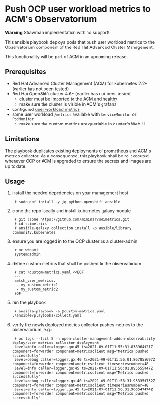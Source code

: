 # Push OCP user workload metrics to ACM's Observatorium

**Warning** Strawman implementation with no support!

This ansible playbook deploys pods that push user workload metrics to the Observatorium component of the Red Hat Advanced Cluster Management.

This functionality will be part of ACM in an upcoming release.

## Prerequisites

- Red Hat Advanced Cluster Management (ACM) for Kubernetes 2.2+ (earlier has not been tested)
- Red Hat OpenShift cluster 4.6+ (earlier has not been tested)
    - cluster must be imported to the ACM and healthy
    - make sure the cluster is visible in ACM's grafana
- configured [user workload metrics](https://docs.openshift.com/container-platform/4.6/monitoring/enabling-monitoring-for-user-defined-projects.html#enabling-monitoring-for-user-defined-projects_enabling-monitoring-for-user-defined-projects)
- some user workload `/metrics` available with `ServiceMonitor` or `PodMonitor`
    - make sure the custom metrics are queriable in cluster's Web UI

## Limitations

The playbook duplicates existing deployments of prometheus and ACM's metrics collector.
As a consequence, this playbook shall be re-executed whenever OCP or ACM is upgraded to ensure the secrets and images are up to date.

## Usage

1. install the needed depedencies on your management host

        # sudo dnf install -y jq python-openshift ansible

2. clone the repo locally and install kubernetes galaxy module

        # git clone https://github.com/miminar/sdimetrics.git
        # cd sdimetrics
        # ansible-galaxy collection install -p ansible/library community.kubernetes                                                                                                           

3. ensure you are logged in to the OCP cluster as a cluster-admin

        # oc whoami
        system:admin

5. define custom metrics that shall be pushed to the observatorium

        # cat >custom-metrics.yaml <<EOF
        ---
        match_user_metrics:
         - my_custom_metric1
         - my_custom_metric2
        EOF

6. run the playbook

        # ansible-playbook -e @custom-metrics.yaml ./ansible/playbooks/collect.yaml

7. verify the newly deployed metrics collector pushes metrics to the observatorium, e.g.:

        # oc logs --tail 5 -n open-cluster-management-addon-observability deploy/user-metrics-collector-deployment 
        level=info caller=logger.go:45 ts=2021-09-01T11:55:31.838964921Z component=forwarder component=metricsclient msg="Metrics pushed successfully"
        level=debug caller=logger.go:40 ts=2021-09-01T11:56:01.867855697Z component=forwarder component=metricsclient timeseriesnumber=48
        level=info caller=logger.go:45 ts=2021-09-01T11:56:01.895555047Z component=forwarder component=metricsclient msg="Metrics pushed successfully"
        level=debug caller=logger.go:40 ts=2021-09-01T11:56:31.933359732Z component=forwarder component=metricsclient timeseriesnumber=48
        level=info caller=logger.go:45 ts=2021-09-01T11:56:31.960547474Z component=forwarder component=metricsclient msg="Metrics pushed successfully"
